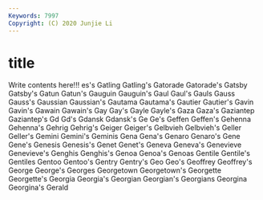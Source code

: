 ```yaml
---
Keywords: 7997
Copyright: (C) 2020 Junjie Li
---
```


# title

Write contents here!!!
es's 
Gatling 
Gatling's 
Gatorade 
Gatorade's 
Gatsby
Gatsby's 
Gatun 
Gatun's 
Gauguin 
Gauguin's 
Gaul 
Gaul's 
Gauls 
Gauss 
Gauss's
Gaussian 
Gaussian's 
Gautama 
Gautama's 
Gautier 
Gautier's 
Gavin 
Gavin's 
Gawain 
Gawain's
Gay 
Gay's 
Gayle 
Gayle's 
Gaza 
Gaza's 
Gaziantep 
Gaziantep's 
Gd 
Gd's
Gdansk 
Gdansk's 
Ge 
Ge's 
Geffen 
Geffen's 
Gehenna 
Gehenna's 
Gehrig 
Gehrig's
Geiger 
Geiger's 
Gelbvieh 
Gelbvieh's 
Geller 
Geller's 
Gemini 
Gemini's 
Geminis 
Gena
Gena's 
Genaro 
Genaro's 
Gene 
Gene's 
Genesis 
Genesis's 
Genet 
Genet's 
Geneva
Geneva's 
Genevieve 
Genevieve's 
Genghis 
Genghis's 
Genoa 
Genoa's 
Genoas 
Gentile 
Gentile's
Gentiles 
Gentoo 
Gentoo's 
Gentry 
Gentry's 
Geo 
Geo's 
Geoffrey 
Geoffrey's 
George
George's 
Georges 
Georgetown 
Georgetown's 
Georgette 
Georgette's 
Georgia 
Georgia's 
Georgian 
Georgian's
Georgians 
Georgina 
Georgina's 
Gerald 
